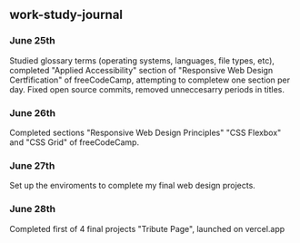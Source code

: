 ## work-study-journal

### June 25th
Studied glossary terms (operating systems, languages, file types, etc), completed "Applied Accessibility" section of "Responsive Web Design Certfification" of freeCodeCamp, attempting to completew one section per day. Fixed open source commits, removed unneccesarry periods in titles.

### June 26th
Completed sections "Responsive Web Design Principles" "CSS Flexbox" and "CSS Grid" of freeCodeCamp.

### June 27th
Set up the enviroments to complete my final web design projects.

### June 28th
Completed first of 4 final projects "Tribute Page", launched on vercel.app
